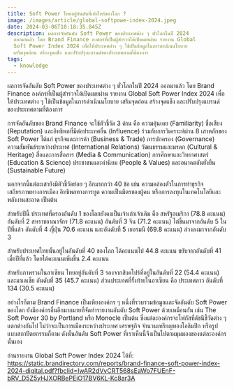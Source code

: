 ```yaml
---
title: Soft Power ไทยอยู่อันดับที่เท่าไหร่ของโลก ?
image: /images/article/global-softpowe-index-2024.jpeg
date: 2024-03-06T10:18:35.845Z
description: ผลการจัดอันดับ Soft Power ของประเทศต่าง ๆ ทั่วโลกในปี 2024
  ออกมาแล้ว โดย Brand Finance องค์กรที่เป็นผู้สำรวจได้เปิดเผยผ่าน รายงาน Global
  Soft Power Index 2024 เพื่อให้ประเทศต่าง ๆ ใช้เป็นข้อมูลในการดำเนินนโยบาย
  เสริมจุดอ่อน สร้างจุดแข็ง และปรับปรุงแบรนด์ของประเทศตามที่ต้องการ
tags:
  - knowledge
---
```

ผลการจัดอันดับ Soft Power ของประเทศต่าง ๆ ทั่วโลกในปี 2024 ออกมาแล้ว โดย Brand Finance องค์กรที่เป็นผู้สำรวจได้เปิดเผยผ่าน รายงาน Global Soft Power Index 2024 เพื่อให้ประเทศต่าง ๆ ใช้เป็นข้อมูลในการดำเนินนโยบาย เสริมจุดอ่อน สร้างจุดแข็ง และปรับปรุงแบรนด์ของประเทศตามที่ต้องการ

การจัดอันดับของ Brand Finance จะใช้ตัวชี้วัด 3 ด้าน คือ ความคุ้นเคย (Familiarity) ชื่อเสียง (Reputation) และอิทธิพลที่มีต่อประเทศอื่น (Influence) ร่วมกับการวิเคราะห์ผ่าน 8 เสาหลักของ Soft Power ได้แก่ ธุรกิจและการค้า (Business & Trade) การปกครอง (Governance) ความสัมพันธ์ระหว่างประเทศ (International Relations) วัฒนธรรมและมรดก (Cultural & Heritage) สื่อและการสื่อสาร (Media & Communication) การศึกษาและวิทยาศาสตร์ (Education & Science) ประชาชนและค่านิยม (People & Values) และอนาคตอันยั่งยืน (Sustainable Future)

นอกจากนี้แต่ละเสายังมีตัวชี้วัดย่อย ๆ อีกมากกว่า 40 ข้อ เช่น ความคล่องตัวในการทำธุรกิจ เสถียรภาพทางการเมือง อิทธิพลทางการทูต ความเป็นมิตรของผู้คน หรือการลงทุนในเทคโนโลยีและพลังงานสะอาด เป็นต้น

สำหรับปีนี้ ประเทศที่ครองอันดับ 1 ของโลกยังคงเป็นเจ้าเก่าเจ้าเดิม คือ สหรัฐอเมริกา (78.8 คะแนน) อันดับที่ 2 สหราชอาณาจักร (71.8 คะแนน) อันดับที่ 3 จีน (71.2 คะแนน) ไต่ขึ้นมาจากอันดับ 5 ในปีที่แล้ว อันดับที่ 4 ญี่ปุ่น 70.6 คะแนน และอันดับที่ 5 เยอรมนี (69.8 คะแนน) ล่วงลงมาจากอันดับ 3

สำหรับประเทศไทยนั้นอยู่ในอันดับที่ 40 ของโลก ได้คะแนนไป 44.8 คะแนน ขยับจากอันดับที่ 41 เมื่อปีที่แล้ว โดยได้คะแนนเพิ่มขึ้น 2.4 คะแนน 

สำหรับภาพรวมในอาเซียน ไทยอยู่อันดับที่ 3 รองจากสิงคโปร์ที่อยู่ในอันดับที่ 22 (54.4 คะแนน) และมาเลเซีย อันดับที่ 35 (45.7 คะแนน) ส่วนประเทศที่รั้งท้ายในอาเซียน คือ ประเทศลาว อันดับที่ 134 (30.5 คะแนน)

อย่างไรก็ตาม Brand Finance เป็นเพียงองค์กร ๆ หนึ่งที่รวบรวมข้อมูลและจัดอันดับ Soft Power ของโลก ยังมีองค์กรอื่นอีกมากมายที่จัดทำรายงานอันดับ Soft Power ด้วยเหมือนกัน เช่น The Soft Power 30 by Portland หรือ Monocle เป็นต้น ซึ่งแต่ละองค์กรจะโฟกัสที่ดัชนีชี้วัดต่าง ๆ แตกต่างกันไป ไม่ว่าจะเป็นการเมืองระหว่างประเทศ เศรษฐกิจ จำนวนเหรียญทองโอลิมปิก หรือรูปแบบสถาปัตยกรรมก็ตาม ดังนั้นอันดับ Soft Power ที่เราเห็นนี้จึงเป็นไปตามมุมมองของแต่ละองค์กรนั้นเอง

อ่านรายงาน Global Soft Power Index 2024 ได้ที่: https://static.brandirectory.com/reports/brand-finance-soft-power-index-2024-digital.pdf?fbclid=IwAR2dVyCRT568sEaWo7FUEnF-bRV_D5Z5yHJXORBePEiO17BV6KL-Kc8ar3A
